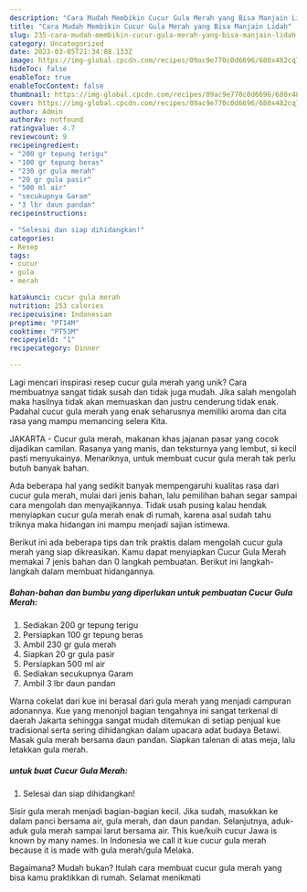 ```yaml
---
description: "Cara Mudah Membikin Cucur Gula Merah yang Bisa Manjain Lidah"
title: "Cara Mudah Membikin Cucur Gula Merah yang Bisa Manjain Lidah"
slug: 235-cara-mudah-membikin-cucur-gula-merah-yang-bisa-manjain-lidah
category: Uncategorized
date: 2023-03-05T21:34:08.133Z
image: https://img-global.cpcdn.com/recipes/09ac9e770c0d6696/680x482cq70/cucur-gula-merah-foto-resep-utama.jpg
hideToc: false
enableToc: true
enableTocContent: false
thumbnail: https://img-global.cpcdn.com/recipes/09ac9e770c0d6696/680x482cq70/cucur-gula-merah-foto-resep-utama.jpg
cover: https://img-global.cpcdn.com/recipes/09ac9e770c0d6696/680x482cq70/cucur-gula-merah-foto-resep-utama.jpg
author: Admin
authorAv: notfound
ratingvalue: 4.7
reviewcount: 9
recipeingredient:
- "200 gr tepung terigu"
- "100 gr tepung beras"
- "230 gr gula merah"
- "20 gr gula pasir"
- "500 ml air"
- "secukupnya Garam"
- "3 lbr daun pandan"
recipeinstructions:

- "Selesai dan siap dihidangkan!"
categories:
- Resep
tags:
- cucur
- gula
- merah

katakunci: cucur gula merah 
nutrition: 253 calories
recipecuisine: Indonesian
preptime: "PT14M"
cooktime: "PT53M"
recipeyield: "1"
recipecategory: Dinner

---
```





Lagi mencari inspirasi resep cucur gula merah yang unik? Cara membuatnya sangat tidak susah dan tidak juga mudah. Jika salah mengolah maka hasilnya tidak akan memuaskan dan justru cenderung tidak enak. Padahal cucur gula merah yang enak seharusnya memiliki aroma dan cita rasa yang mampu memancing selera Kita.





JAKARTA - Cucur gula merah, makanan khas jajanan pasar yang cocok dijadikan camilan. Rasanya yang manis, dan teksturnya yang lembut, si kecil pasti menyukainya. Menariknya, untuk membuat cucur gula merah tak perlu butuh banyak bahan.

Ada beberapa hal yang sedikit banyak mempengaruhi kualitas rasa dari cucur gula merah, mulai dari jenis bahan, lalu pemilihan bahan segar sampai cara mengolah dan menyajikannya. Tidak usah pusing kalau hendak menyiapkan cucur gula merah enak di rumah, karena asal sudah tahu triknya maka hidangan ini mampu menjadi sajian istimewa.






Berikut ini ada beberapa tips dan trik praktis dalam mengolah cucur gula merah yang siap dikreasikan. Kamu dapat menyiapkan Cucur Gula Merah memakai 7 jenis bahan dan 0 langkah pembuatan. Berikut ini langkah-langkah dalam membuat hidangannya.

<!--inarticleads1-->

##### Bahan-bahan dan bumbu yang diperlukan untuk pembuatan Cucur Gula Merah:

1. Sediakan 200 gr tepung terigu
1. Persiapkan 100 gr tepung beras
1. Ambil 230 gr gula merah
1. Siapkan 20 gr gula pasir
1. Persiapkan 500 ml air
1. Sediakan secukupnya Garam
1. Ambil 3 lbr daun pandan


Warna cokelat dari kue ini berasal dari gula merah yang menjadi campuran adonannya. Kue yang menonjol bagian tengahnya ini sangat terkenal di daerah Jakarta sehingga sangat mudah ditemukan di setiap penjual kue tradisional serta sering dihidangkan dalam upacara adat budaya Betawi. Masak gula merah bersama daun pandan. Siapkan talenan di atas meja, lalu letakkan gula merah. 

<!--inarticleads2-->

#####  untuk buat Cucur Gula Merah:


1. Selesai dan siap dihidangkan!

Sisir gula merah menjadi bagian-bagian kecil. Jika sudah, masukkan ke dalam panci bersama air, gula merah, dan daun pandan. Selanjutnya, aduk-aduk gula merah sampai larut bersama air. This kue/kuih cucur Jawa is known by many names. In Indonesia we call it kue cucur gula merah because it is made with gula merah/gula Melaka. 

Bagaimana? Mudah bukan? Itulah cara membuat cucur gula merah yang bisa kamu praktikkan di rumah. Selamat menikmati
